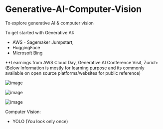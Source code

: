 # Generative-AI-Computer-Vision
To explore generative AI &amp; computer vision


To get started with Generative AI:
- AWS - Sagemaker Jumpstart,
- HuggingFace
- Microsoft Bing

**Learnings from AWS Cloud Day, Generative AI Conference Visit, Zurich:
(Below Information is mostly for learning purpose and its commonly available on open source platforms/websites for public reference)


![image](https://github.com/vivekanandpkr/Generative-AI-Computer-Vision/assets/21027388/39c62994-9ac7-4158-83ce-c39f490bd87b)


![image](https://github.com/vivekanandpkr/Generative-AI-Computer-Vision/assets/21027388/300b0b49-58eb-45d8-9738-cdbd153a402d)

![image](https://github.com/vivekanandpkr/Generative-AI-Computer-Vision/assets/21027388/ad8856da-f2f8-4881-8cbc-4d8f039cf147)


Computer Vision: 
- YOLO (You look only once)

